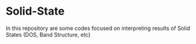 # Solid-State
In this repository are some codes focused on interpreting results of Solid States (DOS, Band Structure, etc)
